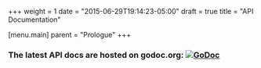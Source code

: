+++
weight = 1
date = "2015-06-29T19:14:23-05:00"
draft = true
title = "API Documentation"

[menu.main]
parent = "Prologue"
+++

### The latest API docs are hosted on godoc.org: [![GoDoc](http://godoc.org/github.com/gophersaurus/gf.v1?status.png)](http://godoc.org/github.com/gophersaurus/gf.v1)
